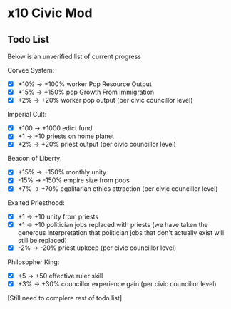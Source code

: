 # x10 Civic Mod

## Todo List

Below is an unverified list of current progress

Corvee System:
- [x] +10% -> +100% worker Pop Resource Output
- [x] +15% -> +150% pop Growth From Immigration
- [x] +2% -> +20% worker pop output (per civic councillor level)

Imperial Cult:
- [x] +100 -> +1000 edict fund
- [x] +1 -> +10 priests on home planet
- [x] +2% -> +20% priest output (per civic councillor level)

Beacon of Liberty:
- [x] +15% -> +150% monthly unity
- [x] -15% -> -150% empire size from pops
- [x] +7% -> +70% egalitarian ethics attraction (per civic councillor level)

Exalted Priesthood:
- [x] +1 -> +10 unity from priests
- [x] +1 -> +10 politician jobs replaced with priests (we have taken the generous interpretation that politician jobs that don't actually exist will still be replaced)
- [x] -2% -> -20% priest upkeep (per civic councillor level)

Philosopher King:
- [x] +5 -> +50 effective ruler skill
- [x] +3% -> +30% councillor experience gain (per civic councillor level)

[Still need to complere rest of todo list]
